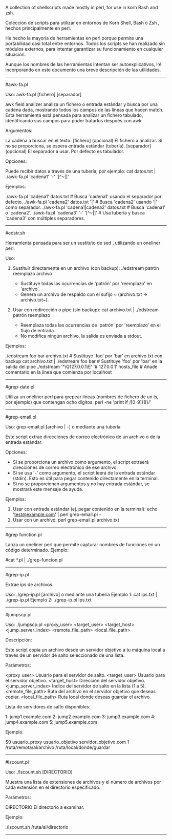 A collection of shellscripts made mostly in perl, for use in korn Bash and zsh.

Colección de scripts para utilizar en entornos de Korn Shell, Bash o Zsh , hechos principalmente en perl.

He hecho la mayoría de herramientas en perl porque permite una portabilidad casi total entre entornos. Todos los scripts se han realizado sin módulos externos, para intentar garantizar su funcionamiento en cualquier situación.

Aunque los nombres de las herramientas intentan ser autoexplicativos, iré incorporando en este documento una breve descripción de las utilidades.

___ 
#awk-fa.pl

Uso: awk-fa.pl <cadena> [fichero] [separador]

awk field analizer analiza un fichero o entrada estándar y busca por una cadena dada, mostrando todos los campos de las líneas que hacen match.
Esta herramienta está pensada para analizar un fichero tabulado, identificando sus campos para poder tratarlos después con awk.

Argumentos:

  <cadena>     La cadena a buscar en el texto.
  [fichero]    (opcional) El fichero a analizar. Si no se proporciona, se espera entrada estándar (tubería).
  [separador]  (opcional) El separador a usar. Por defecto es tabulador.

Opciones:

  Puede recibir datos a través de una tubería, por ejemplo:
    cat datos.txt | ./awk-fa.pl 'cadena1' '-' '[\^~|]'

Ejemplos:

  ./awk-fa.pl 'cadena1' datos.txt                  # Busca 'cadena1' usando el separador por defecto.
  ./awk-fa.pl 'cadena2' datos.txt '|'               # Busca 'cadena2' usando '|' como separador.
  ./awk-fa.pl 'cadena1|cadena2' datos.txt           # Busca 'cadena1' o 'cadena2'.
  ./awk-fa.pl 'cadena3' '-' '[\^~|]'               # Usa tubería y busca 'cadena3' con múltiples separadores.

  ___

  #edstr.sh
  
  Herramienta pensada para ser un sustituto de sed , utilizando un oneliner perl.
  
  Uso:
  
  1. Sustituir directamente en un archivo (con backup):
     ./edstream patrón reemplazo archivo
     - Sustituye todas las ocurrencias de 'patrón' por 'reemplazo' en 'archivo'.
     - Genera un archivo de respaldo con el sufijo ~ (archivo.txt -> archivo.txt~).

  2. Usar con redirección o pipe (sin backup):
     cat archivo.txt | ./edstream patrón reemplazo
     - Reemplaza todas las ocurrencias de 'patrón' por 'reemplazo' en el flujo de entrada.
     - No modifica ningún archivo, la salida es enviada a stdout.

Ejemplos:

  ./edstream foo bar archivo.txt     # Sustituye 'foo' por 'bar' en archivo.txt con backup
  cat archivo.txt | ./edstream foo bar  # Sustituye 'foo' por 'bar' en la salida del pipe
./edstream '^\Q127.0.0.1\E' '# 127.0.0.1' hosts_file  # Añade comentario en la línea que comienza por localhost

---

#grep-date.pl

Utiliza un oneliner perl para grepear líneas (nombres de fichero de un ls, por ejemplo) que contengan ocho dígitos. 
perl -ne 'print if /[0-9]{8}/'

---

#grep-email.pl

Uso: grep-email.pl [archivo | -] o mediante una tubería

Este script extrae direcciones de correo electrónico de un archivo o de la entrada estándar.

Opciones:

  - Si se proporciona un archivo como argumento, el script extraerá direcciones de correo electrónico de ese archivo.
  - Si se usa '-' como argumento, el script leerá de la entrada estándar (stdin). Esto es útil para pegar contenido directamente en la terminal.
  - Si no se proporcionan argumentos y no hay entrada estándar, se mostrará este mensaje de ayuda.

Ejemplos:

  1. Usar con entrada estándar (ej. pegar contenido en la terminal):
     echo 'test@example.com' | perl grep-email.pl -
  2. Usar con un archivo:
     perl grep-email.pl archivo.txt
     
___

#grep function.pl

Lanza un oneliner perl que permite capturar nombres de funciones en un código determinado.
Ejemplo:

#cat *.pl | ./grep-funcion.pl

___

#grep-ip.pl

Extrae ips de archivos.

Uso: ./grep-ip.pl [archivo] o mediante una tubería
Ejemplo 1: cat ips.txt | ./grep-ip.pl
Ejemplo 2: ./grep-ip.pl ips.txt

___

#jumpscp.pl

Uso: ./jumpscp.pl <proxy_user> <target_user> <target_host> <jump_server_index> <remote_file_path> <local_file_path>

Descripción:

Este script copia un archivo desde un servidor objetivo a tu máquina local a través de un servidor de salto seleccionado de una lista.

Parámetros:

  <proxy_user>      Usuario para el servidor de salto.
  <target_user>     Usuario para el servidor objetivo.
  <target_host>     Dirección del servidor objetivo.
  <jump_server_index>  Índice del servidor de salto en la lista (1 a 5).
  <remote_file_path>  Ruta del archivo en el servidor objetivo que deseas copiar.
  <local_file_path>   Ruta local donde deseas guardar el archivo.

Lista de servidores de salto disponibles:

  1: jump1.example.com
  2: jump2.example.com
  3: jump3.example.com
  4: jump4.example.com
  5: jump5.example.com

Ejemplo:

  $0 usuario_proxy usuario_objetivo servidor_objetivo.com 1 /ruta/remota/al/archivo /ruta/local/donde/guardar

___

#lscount.pl

Uso: ./lscount.sh [DIRECTORIO]

Muestra una lista de extensiones de archivos y el número de archivos por cada extensión en el directorio especificado.

Parámetros:

  DIRECTORIO  El directorio a examinar.

Ejemplo:

  ./lscount.sh /ruta/al/directorio


___
